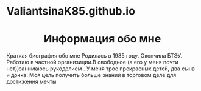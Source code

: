 # ValiantsinaK85.github.io
<html>
<center><h1>Информация обо мне</h1></center>
Краткая биография обо мне
Родилась в 1985 году. Окончила БТЭУ. Работаю в частной организиции.В свободное 
  (а его у меня почти нет))занимаюсь рукоделием . У меня трое прекрасных детей, два сына и  дочка. Моя цель получить больше знаний в торговом деле для достижения мечты


</html>

